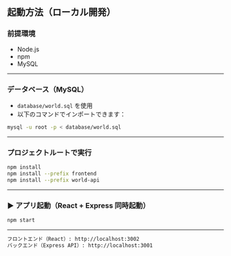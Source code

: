 ## 起動方法（ローカル開発）
 
 ### 前提環境
 - Node.js
 - npm
 - MySQL
 
 ---
 
 ### データベース（MySQL）
 
 - `database/world.sql` を使用
 - 以下のコマンドでインポートできます：
 
 ```bash
 mysql -u root -p < database/world.sql
 ```
 ---
 
 ### プロジェクトルートで実行
 ```bash
 npm install
 npm install --prefix frontend
 npm install --prefix world-api
 ```
 ---
 
 ### ▶ アプリ起動（React + Express 同時起動）
 
 ```bash
 npm start
 ```
  ---
 ```md
フロントエンド（React）: http://localhost:3002
バックエンド（Express API）: http://localhost:3001
